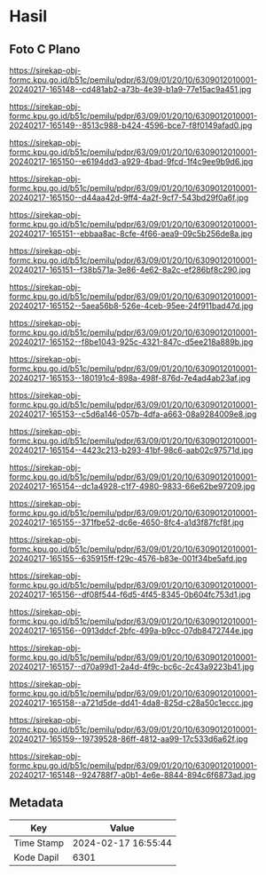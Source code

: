 # Hasil

## Foto C Plano

https://sirekap-obj-formc.kpu.go.id/b51c/pemilu/pdpr/63/09/01/20/10/6309012010001-20240217-165148--cd481ab2-a73b-4e39-b1a9-77e15ac9a451.jpg

https://sirekap-obj-formc.kpu.go.id/b51c/pemilu/pdpr/63/09/01/20/10/6309012010001-20240217-165149--8513c988-b424-4596-bce7-f8f0149afad0.jpg

https://sirekap-obj-formc.kpu.go.id/b51c/pemilu/pdpr/63/09/01/20/10/6309012010001-20240217-165150--e6194dd3-a929-4bad-9fcd-1f4c9ee9b9d6.jpg

https://sirekap-obj-formc.kpu.go.id/b51c/pemilu/pdpr/63/09/01/20/10/6309012010001-20240217-165150--d44aa42d-9ff4-4a2f-9cf7-543bd29f0a6f.jpg

https://sirekap-obj-formc.kpu.go.id/b51c/pemilu/pdpr/63/09/01/20/10/6309012010001-20240217-165151--ebbaa8ac-8cfe-4f66-aea9-09c5b256de8a.jpg

https://sirekap-obj-formc.kpu.go.id/b51c/pemilu/pdpr/63/09/01/20/10/6309012010001-20240217-165151--f38b571a-3e86-4e62-8a2c-ef286bf8c290.jpg

https://sirekap-obj-formc.kpu.go.id/b51c/pemilu/pdpr/63/09/01/20/10/6309012010001-20240217-165152--5aea56b8-526e-4ceb-95ee-24f911bad47d.jpg

https://sirekap-obj-formc.kpu.go.id/b51c/pemilu/pdpr/63/09/01/20/10/6309012010001-20240217-165152--f8be1043-925c-4321-847c-d5ee218a889b.jpg

https://sirekap-obj-formc.kpu.go.id/b51c/pemilu/pdpr/63/09/01/20/10/6309012010001-20240217-165153--180191c4-898a-498f-876d-7e4ad4ab23af.jpg

https://sirekap-obj-formc.kpu.go.id/b51c/pemilu/pdpr/63/09/01/20/10/6309012010001-20240217-165153--c5d6a146-057b-4dfa-a663-08a9284009e8.jpg

https://sirekap-obj-formc.kpu.go.id/b51c/pemilu/pdpr/63/09/01/20/10/6309012010001-20240217-165154--4423c213-b293-41bf-98c6-aab02c97571d.jpg

https://sirekap-obj-formc.kpu.go.id/b51c/pemilu/pdpr/63/09/01/20/10/6309012010001-20240217-165154--dc1a4928-c1f7-4980-9833-66e62be97209.jpg

https://sirekap-obj-formc.kpu.go.id/b51c/pemilu/pdpr/63/09/01/20/10/6309012010001-20240217-165155--371fbe52-dc6e-4650-8fc4-a1d3f87fcf8f.jpg

https://sirekap-obj-formc.kpu.go.id/b51c/pemilu/pdpr/63/09/01/20/10/6309012010001-20240217-165155--635915ff-f29c-4576-b83e-001f34be5afd.jpg

https://sirekap-obj-formc.kpu.go.id/b51c/pemilu/pdpr/63/09/01/20/10/6309012010001-20240217-165156--df08f544-f6d5-4f45-8345-0b604fc753d1.jpg

https://sirekap-obj-formc.kpu.go.id/b51c/pemilu/pdpr/63/09/01/20/10/6309012010001-20240217-165156--0913ddcf-2bfc-499a-b9cc-07db8472744e.jpg

https://sirekap-obj-formc.kpu.go.id/b51c/pemilu/pdpr/63/09/01/20/10/6309012010001-20240217-165157--d70a99d1-2a4d-4f9c-bc6c-2c43a9223b41.jpg

https://sirekap-obj-formc.kpu.go.id/b51c/pemilu/pdpr/63/09/01/20/10/6309012010001-20240217-165158--a721d5de-dd41-4da8-825d-c28a50c1eccc.jpg

https://sirekap-obj-formc.kpu.go.id/b51c/pemilu/pdpr/63/09/01/20/10/6309012010001-20240217-165159--19739528-86ff-4812-aa99-17c533d6a62f.jpg

https://sirekap-obj-formc.kpu.go.id/b51c/pemilu/pdpr/63/09/01/20/10/6309012010001-20240217-165148--924788f7-a0b1-4e6e-8844-894c6f6873ad.jpg


## Metadata

| Key        | Value               |
| ---------- | ------------------- |
| Time Stamp | 2024-02-17 16:55:44 |
| Kode Dapil | 6301                |




